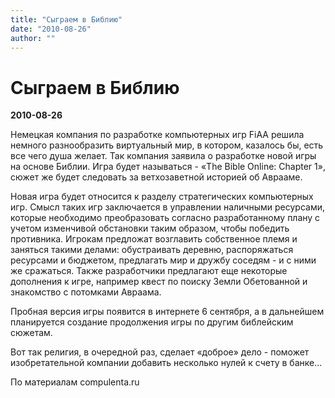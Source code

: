```yaml
---
title: "Сыграем в Библию"
date: "2010-08-26"
author: ""
---
```


# Сыграем в Библию

**2010-08-26** 

Немецкая компания по разработке компьютерных игр FiAA решила немного разнообразить виртуальный мир, в котором, казалось бы, есть все чего душа желает. Так компания заявила о разработке новой игры на основе Библии. Игра будет называться - «The Bible Online: Chapter 1», сюжет же будет следовать за ветхозаветной историей об Аврааме.

Новая игра будет относится к разделу стратегических компьютерных игр. Смысл таких игр заключается в управлении наличными ресурсами, которые необходимо преобразовать согласно разработанному плану с учетом изменчивой обстановки таким образом, чтобы победить противника. Игрокам предложат возглавить собственное племя и заняться такими делами: обустраивать деревню, распоряжаться ресурсами и бюджетом, предлагать мир и дружбу соседям - и с ними же сражаться. Также разработчики предлагают еще некоторые дополнения к игре, например квест по поиску Земли Обетованной и знакомство с потомками Авраама.

Пробная версия игры появится в интернете 6 сентября, а в дальнейшем планируется создание продолжения игры по другим библейским сюжетам.

Вот так религия, в очередной раз, сделает «доброе» дело - поможет изобретательной компании добавить несколько нулей к счету в банке...

По материалам compulenta.ru